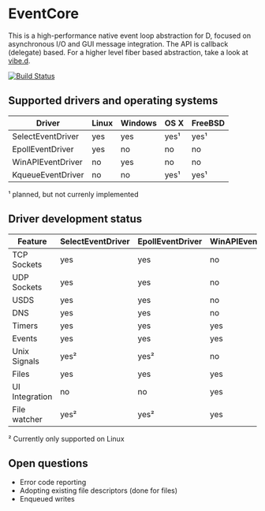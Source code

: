 EventCore
=========

This is a high-performance native event loop abstraction for D, focused on asynchronous I/O and GUI message integration. The API is callback (delegate) based. For a higher level fiber based abstraction, take a look at [vibe.d](https://vibed.org/).

[![Build Status](https://travis-ci.org/vibe-d/eventcore.svg?branch=master)](https://travis-ci.org/vibe-d/eventcore)


Supported drivers and operating systems
---------------------------------------

Driver            | Linux | Windows | OS X | FreeBSD
------------------|-------|---------|------|--------
SelectEventDriver | yes   | yes     | yes¹ | yes¹
EpollEventDriver  | yes   | no      | no   | no
WinAPIEventDriver | no    | yes     | no   | no
KqueueEventDriver | no    | no      | yes¹ | yes¹

¹ planned, but not currenly implemented


Driver development status
-------------------------

Feature          | SelectEventDriver | EpollEventDriver | WinAPIEventDriver | KqueueEventDriver
-----------------|-------------------|------------------|-------------------|------------------
TCP Sockets      | yes               | yes              | no                | no               
UDP Sockets      | yes               | yes              | no                | no               
USDS             | yes               | yes              | no                | no               
DNS              | yes               | yes              | no                | no               
Timers           | yes               | yes              | yes               | no               
Events           | yes               | yes              | yes               | no               
Unix Signals     | yes²              | yes²             | no                | no               
Files            | yes               | yes              | yes               | no               
UI Integration   | no                | no               | yes               | no               
File watcher     | yes²              | yes²             | yes               | no               

² Currently only supported on Linux


Open questions
--------------

- Error code reporting
- Adopting existing file descriptors (done for files)
- Enqueued writes
